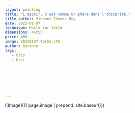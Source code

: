 ```yaml
---
layout: painting
title: "L'espoir, c'est comme un phare dans l'obscurité."  
title_author: Vincent Thomas Rey  
date: 2022-01-07
technique: Huile sur toile
dimensions: 46x55
price: 400
image: 20220107-46x55.JPG
author: Garanse
tags:
   - Gris
   - Noir
   
  
  
  
  
  
  
---
```

![Image]({{ page.image | prepend: site.baseurl}})


